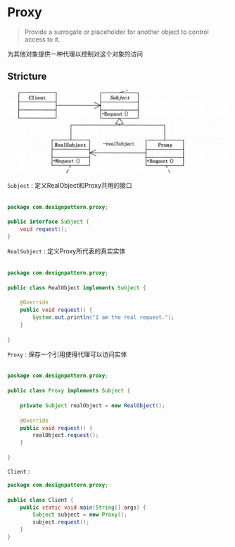 # Proxy

> Provide a surrogate or placeholder for another object to control access to it.

为其他对象提供一种代理以控制对这个对象的访问

## Stricture

![](img/proxy/proxy.png)


```Subject``` : 定义RealObject和Proxy共用的接口

```java

package com.designpattern.proxy;

public interface Subject {
    void request();
}


```


```RealSubject``` : 定义Proxy所代表的真实实体

```java

package com.designpattern.proxy;

public class RealObject implements Subject {

    @Override
    public void request() {
        System.out.println("I am the real request.");
    }

}


```


```Proxy``` : 保存一个引用使得代理可以访问实体

```java

package com.designpattern.proxy;

public class Proxy implements Subject {

    private Subject realObject = new RealObject();

    @Override
    public void request() {
        realObject.request();
    }

}


```


```Client``` :

```java
package com.designpattern.proxy;

public class Client {
    public static void main(String[] args) {
        Subject subject = new Proxy();
        subject.request();
    }
}

```